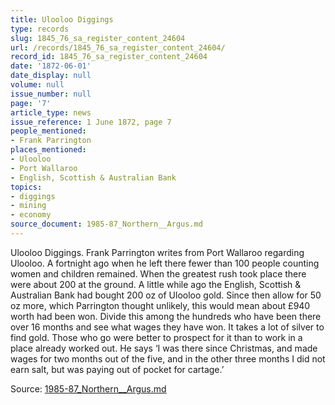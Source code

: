 ```yaml
---
title: Ulooloo Diggings
type: records
slug: 1845_76_sa_register_content_24604
url: /records/1845_76_sa_register_content_24604/
record_id: 1845_76_sa_register_content_24604
date: '1872-06-01'
date_display: null
volume: null
issue_number: null
page: '7'
article_type: news
issue_reference: 1 June 1872, page 7
people_mentioned:
- Frank Parrington
places_mentioned:
- Ulooloo
- Port Wallaroo
- English, Scottish & Australian Bank
topics:
- diggings
- mining
- economy
source_document: 1985-87_Northern__Argus.md
---
```


Ulooloo Diggings.  Frank Parrington writes from Port Wallaroo regarding Ulooloo.  A fortnight ago when he left there fewer than 100 people counting women and children remained.  When the greatest rush took place there were about 200 at the ground.  A little while ago the English, Scottish & Australian Bank had bought 200 oz of Ulooloo gold.  Since then allow for 50 oz more, which Parrington thought unlikely, this would mean about £940 worth had been won.  Divide this among the hundreds who have been there over 16 months and see what wages they have won.  It takes a lot of silver to find gold.  Those who go were better to prospect for it than to work in a place already worked out.  He says ‘I was there since Christmas, and made wages for two months out of the five, and in the other three months I did not earn salt, but was paying out of pocket for cartage.’

Source: [1985-87_Northern__Argus.md](/downloads/markdown/1985-87_Northern__Argus.md)
